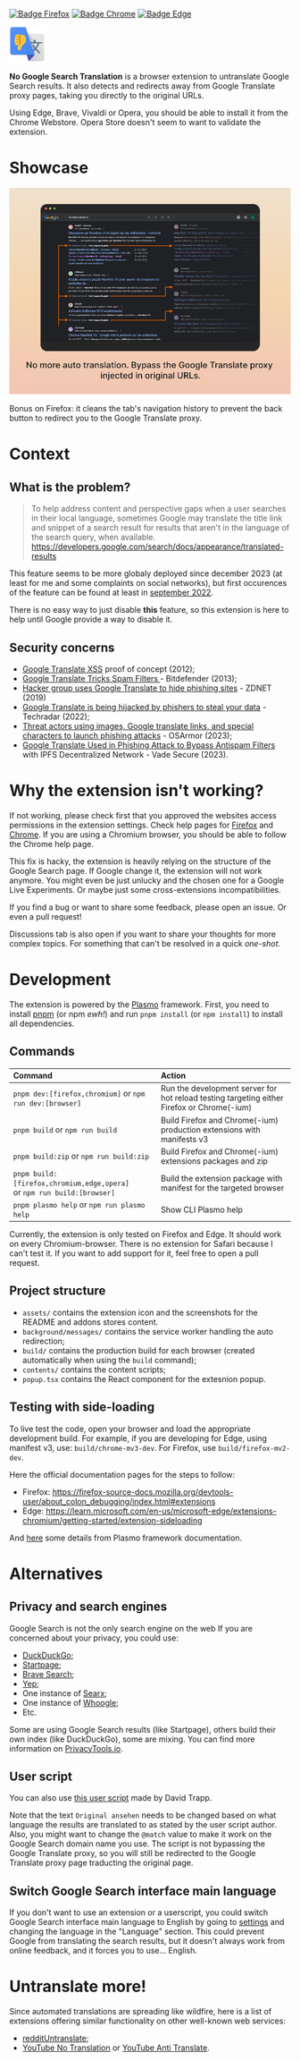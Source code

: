 [![Badge Firefox]][Firefox] [![Badge Chrome]][Chrome] [![Badge Edge]][Edge]

<p><img src="/assets/icon.png" height="64" alt="No Google Search Auto Translation Logo." title="Logo" /></p>

**No Google Search Translation** is a browser extension to untranslate Google Search results. It also detects and redirects away from Google Translate proxy pages, taking you directly to the original URLs.

Using Edge, Brave, Vivaldi or Opera, you should be able to install it from the Chrome Webstore. Opera Store doesn't seem to want to validate the extension. 

[Chrome]: https://chromewebstore.google.com/detail/no-google-search-translat/kdibhchppeokcmdamhekocbnkjkodoii
[Badge Chrome]: https://img.shields.io/chrome-web-store/rating/kdibhchppeokcmdamhekocbnkjkodoii?label=Get%20on%20Google%20Chrome%20(Chromium)&style=for-the-badge&logo=google-chrome
[Firefox]: https://addons.mozilla.org/firefox/addon/no-google-search-translation/
[Badge Firefox]: https://img.shields.io/amo/rating/no-google-search-translation?label=Get%20on%20Firefox&style=for-the-badge&logo=firefoxbrowser
[Edge]: https://microsoftedge.microsoft.com/addons/detail/no-google-search-translat/ldcpobigcccphnajlohdpgjadfpdmipi
[Badge Edge]: https://img.shields.io/badge/Microsoft_Edge-Get_It-0?style=for-the-badge

# Showcase

![Screenshot of the extension in action](assets/showcase-1.jpg "Be gone Google Translated results!")

Bonus on Firefox: it cleans the tab's navigation history to prevent the back button to redirect you to the Google Translate proxy.

# Context

## What is the problem?

> To help address content and perspective gaps when a user searches in their local language, sometimes Google may translate the title link and snippet of a search result for results that aren't in the language of the search query, when available.
> https://developers.google.com/search/docs/appearance/translated-results

This feature seems to be more globaly deployed since december 2023 (at least for me and some complaints on social networks), but first occurences of the feature can be found at least in [september 2022](https://web.archive.org/web/20220918204136/https://developers.google.com/search/docs/appearance/translated-results).

There is no easy way to just disable **this** feature, so this extension is here to help until Google provide a way to disable it.

## Security concerns

- [Google Translate XSS](https://www.youtube.com/watch?v=Nk9jehNhqVc) proof of concept (2012);
- [ Google Translate Tricks Spam Filters ](https://www.bitdefender.com/blog/hotforsecurity/google-translate-tricks-spam-filters/) - Bitdefender (2013);
- [Hacker group uses Google Translate to hide phishing sites](https://www.zdnet.com/article/hacker-group-uses-google-translate-to-hide-phishing-sites/) - ZDNET (2019)
- [Google Translate is being hijacked by phishers to steal your data](https://www.techradar.com/news/google-translate-is-being-hijacked-by-phishers-to-steal-your-data) - Techradar (2022);
- [Threat actors using images, Google translate links, and special characters to launch phishing attacks](https://blog.osarmor.com/333/google-translate-used-in-phishing-attack/) - OSArmor (2023);
- [Google Translate Used in Phishing Attack to Bypass Antispam Filters](https://www.vadesecure.com/en/blog/new-phishing-attack-leverages-google-translate-and-ipfs-decentralized-network) with IPFS Decentralized Network - Vade Secure (2023).

# Why the extension isn't working?

If not working, please check first that you approved the websites access permissions in the extension settings. Check help pages for [Firefox](https://support.mozilla.org/en-US/kb/manage-optional-permissions-extensions) and [Chrome](https://support.google.com/chrome_webstore/answer/2664769). If you are using a Chromium browser, you should be able to follow the Chrome help page.

This fix is hacky, the extension is heavily relying on the structure of the Google Search page. If Google change it, the extension will not work anymore. You might even be just unlucky and the chosen one for a Google Live Experiments. Or maybe just some cross-extensions incompatibilities.

If you find a bug or want to share some feedback, please open an issue. Or even a pull request!

Discussions tab is also open if you want to share your thoughts for more complex topics. For something that can't be resolved in a quick *one-shot*.

# Development

The extension is powered by the [Plasmo](https://docs.plasmo.com/) framework. First, you need to install [pnpm](https://pnpm.io/) (or npm *ewh!*) and run `pnpm install` (or `npm install`) to install all dependencies.

## Commands

| Command                                                                   | Action                                                                               |
| :------------------------------------------------------------------------ | :----------------------------------------------------------------------------------- |
| `pnpm dev:[firefox,chromium]` or `npm run dev:[browser]`                    | Run the development server for hot reload testing targeting either Firefox or Chrome(-ium) |
| `pnpm build` or `npm run build`                                           | Build Firefox and Chrome(-ium) production extensions with manifests v3               |
| `pnpm build:zip` or `npm run build:zip`                                   | Build Firefox and Chrome(-ium) extensions packages and zip                           |
| `pnpm build:[firefox,chromium,edge,opera]` <br>or `npm run build:[browser]` | Build the extension package with manifest for the targeted browser                   |
| `pnpm plasmo help` or `npm run plasmo help`                               | Show CLI Plasmo help                                                                 |

Currently, the extension is only tested on Firefox and Edge. It should work on every Chromium-browser. There is no extension for Safari because I can't test it. If you want to add support for it, feel free to open a pull request.

## Project structure

- `assets/` contains the extension icon and the screenshots for the README and addons stores content.
- `background/messages/` contains the service worker handling the auto redirection;
- `build/` contains the production build for each browser (created automatically when using the `build` command);
- `contents/` contains the content scripts;
- `popup.tsx` contains the React component for the extesnion popup.

## Testing with side-loading

To live test the code, open your browser and load the appropriate development build. For example, if you are developing for Edge, using manifest v3, use: `build/chrome-mv3-dev`. For Firefox, use `build/firefox-mv2-dev`.

Here the official documentation pages for the steps to follow:
* Firefox: https://firefox-source-docs.mozilla.org/devtools-user/about_colon_debugging/index.html#extensions
* Edge: https://learn.microsoft.com/en-us/microsoft-edge/extensions-chromium/getting-started/extension-sideloading

And [here](https://docs.plasmo.com/framework/workflows/dev) some details from Plasmo framework documentation.

# Alternatives

## Privacy and search engines

Google Search is not the only search engine on the web If you are concerned about your privacy, you could use:
- [DuckDuckGo](https://duckduckgo.com/);
- [Startpage](https://www.startpage.com/);
- [Brave Search](https://search.brave.com/);
- [Yep](https://yep.com/);
- One instance of [Searx](https://searx.space/);
- One instance of [Whoogle](https://github.com/benbusby/whoogle-search#public-instances);
- Etc.

Some are using Google Search results (like Startpage), others build their own index (like DuckDuckGo), some are mixing. You can find more information on [PrivacyTools.io](https://www.privacytools.io/providers/search-engines/).

## User script

You can also use [this user script](https://webapps.stackexchange.com/a/173236) made by David Trapp.

Note that the text `Original ansehen` needs to be changed based on what language the results are translated to as stated by the user script author. Also, you might want to change the `@match` value to make it work on the Google Search domain name you use. The script is not bypassing the Google Translate proxy, so you will still be redirected to the Google Translate proxy page traducting the original page.

## Switch Google Search interface main language

If you don't want to use an extension or a userscript, you could switch Google Search interface main language to English by going to [settings](https://www.google.com/preferences?hl=en&lang=1) and changing the language in the "Language" section. This could prevent Google from translating the search results, but it doesn't always work from online feedback, and it forces you to use... English.

# Untranslate more!

Since automated translations are spreading like wildfire, here is a list of extensions offering similar functionality on other well-known web services:
- [redditUntranslate](https://github.com/SeidSmatti/redditUntranslate);
- [YouTube No Translation](https://github.com/YouG-o/YouTube_No_Translation) or [YouTube Anti Translate](https://github.com/zpix1/yt-anti-translate).